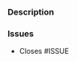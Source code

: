 ### Description

<!--
Overall description of the pull request.
Can include:
- A description or summary of the bug / feature
- How the bug / feature was implemented
- Does this break existing functionality?
-->

### Issues

<!--
A list of issues it fixes or implements as described [here](https://docs.github.com/en/issues/tracking-your-work-with-issues/linking-a-pull-request-to-an-issue)
-->

- Closes #ISSUE
